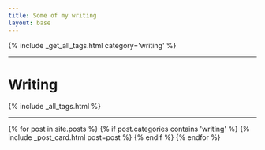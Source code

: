 ```yaml
---
title: Some of my writing
layout: base
---
```


{% include _get_all_tags.html category='writing' %}

<div class="row">
    <div class="col-lg-2 col-md-0"></div>
    <div class="col-lg-8 col-md-12">
        <hr/>
        <h1>Writing</h1>
        {% include _all_tags.html %}
        <hr/>
        <div class="row">
            <div class="col-12">
                {% for post in site.posts %}
                {% if post.categories contains 'writing' %}
                {% include _post_card.html post=post %}
                {% endif %}
                {% endfor %}
            </div>
        </div>
    </div>
</div>

